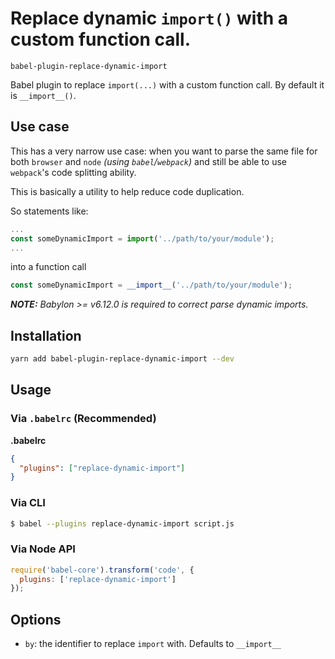 # Replace dynamic `import()` with a custom function call.

`babel-plugin-replace-dynamic-import`

Babel plugin to replace `import(...)` with a custom function call. By default it is `__import__()`.

## Use case

This has a very narrow use case: when you want to parse the same file for both `browser` and `node` _(using `babel`/`webpack`)_ and still be able to use `webpack`'s code splitting ability.

This is basically a utility to help reduce code duplication.

So statements like:
```javascript
...
const someDynamicImport = import('../path/to/your/module');
...
```
into a function call
```javascript
const someDynamicImport = __import__('../path/to/your/module');
```


_**NOTE:** Babylon >= v6.12.0 is required to correct parse dynamic imports._

## Installation

```sh
yarn add babel-plugin-replace-dynamic-import --dev
```

## Usage

### Via `.babelrc` (Recommended)

**.babelrc**

```json
{
  "plugins": ["replace-dynamic-import"]
}
```

### Via CLI

```sh
$ babel --plugins replace-dynamic-import script.js
```

### Via Node API

```javascript
require('babel-core').transform('code', {
  plugins: ['replace-dynamic-import']
});
```

## Options

- `by`: the identifier to replace `import` with. Defaults to `__import__`
